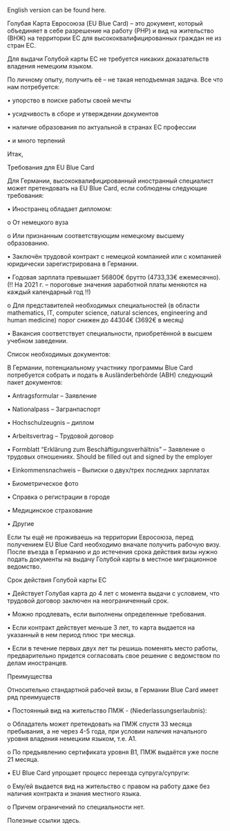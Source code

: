 English version can be found here.

 

Голубая Карта Евросоюза (EU Blue Card) – это документ, который объединяет в себе разрешение на работу (РНР) и вид на жительство (ВНЖ) на территории ЕС для высококвалифицированных граждан не из стран ЕС. 



Для выдачи Голубой карты ЕС не требуется никаких доказательств владения немецким языком.



По личному опыту, получить её – не такая неподъемная задача. Все что нам потребуется:

•             упорство в поиске работы своей мечты 

•             усидчивость в сборе и утверждении документов

•             наличие образования по актуальной в странах ЕС профессии

•             и много терпений

 

Итак,

Требования для EU Blue Card

Для Германии, высококвалифицированный иностранный специалист может претендовать на EU Blue Card, если соблюдены следующие требования:

•             Иностранец обладает дипломом:

o  От немецкого вуза

o  Или признанным соответствующим немецкому высшему образованию.

•             Заключён трудовой контракт с немецкой компанией или с компанией юридически зарегистрирована в Германии.

•             Годовая зарплата превышает 56800€ брутто (4733,33€ ежемесячно). (!! На 2021 г. – пороговые значения заработной платы меняются на каждый календарный год !!)

o  Для представителей необходимых специальностей (в области mathematics, IT, computer science, natural sciences, engineering and human medicine) порог снижен до 44304€ (3692€ в месяц)

•             Вакансия соответствует специальности, приобретённой в высшем учебном заведении.

 

Список необходимых документов:

В Германии, потенциальному участнику программы Blue Card потребуется собрать и подать в Ausländerbehörde (ABH) следующий пакет документов:

•             Antragsformular – Заявление

•             Nationalpass – Загранпаспорт

•             Hochschulzeugnis – диплом

•             Arbeitsvertrag – Трудовой договор

•             Formblatt “Erklärung zum Beschäftigungsverhältnis” – Заявление о трудовых отношениях. Should be filled out and signed by the employer

•             Einkommensnachweis – Выписки о двух/трех последних зарплатах

•             Биометрическое фото 

•             Справка о регистрации в городе

•             Медицинское страхование

•             Другие

Если ты ещё не проживаешь на территории Евросоюза, перед получением EU Blue Card необходимо вначале получить рабочую визу. После въезда в Германию и до истечения срока действия визы нужно подать документы на выдачу Голубой карты в местное миграционное ведомство.

 

Срок действия Голубой карты ЕС

•             Действует Голубая карта до 4 лет с момента выдачи с условием, что трудовой договор заключен на неограниченный срок. 

•             Можно продлевать, если выполнены определенные требования.

•             Если контракт действует меньше 3 лет, то карта выдается на указанный в нем период плюс три месяца. 

•             Если в течение первых двух лет ты решишь поменять место работы, предварительно придется согласовать свое решение с ведомством по делам иностранцев.

 

Преимущества

Относительно стандартной рабочей визы, в Германии Blue Card имеет ряд преимуществ

•             Постоянный вид на жительство ПМЖ - (Niederlassungserlaubnis):

o  Обладатель может претендовать на ПМЖ спустя 33 месяца пребывания, а не через 4-5 года, при условии наличия начального уровня владения немецким языком, т.е. А1.

o  По предъявлению сертификата уровня В1, ПМЖ выдаётся уже после 21 месяца.

•             EU Blue Card упрощает процесс переезда супруга/супруги: 

o  Ему/ей выдается вид на жительство с правом на работу даже без наличия контракта и знания местного языка. 

o  Причем ограничений по специальности нет.

 

Полезные ссылки здесь. 